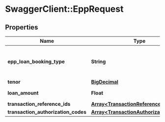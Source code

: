 # SwaggerClient::EppRequest

## Properties
Name | Type | Description | Notes
------------ | ------------- | ------------- | -------------
**epp_loan_booking_type** | **String** | Type of the easy payment plan loan booking.This is a reference data field. Please use /v1/apac/utilities/referenceData/{eppLoanBookingType} resource to get possible value of this field with description. | 
**tenor** | [**BigDecimal**](BigDecimal.md) | Tenure of loan in months. | [optional] 
**loan_amount** | **Float** | Eligible loan amount. Applicable only for EPP of type STATEMENT. | [optional] 
**transaction_reference_ids** | [**Array&lt;TransactionReferenceId&gt;**](TransactionReferenceId.md) |  | [optional] 
**transaction_authorization_codes** | [**Array&lt;TransactionAuthorizationCodes&gt;**](TransactionAuthorizationCodes.md) |  | [optional] 

